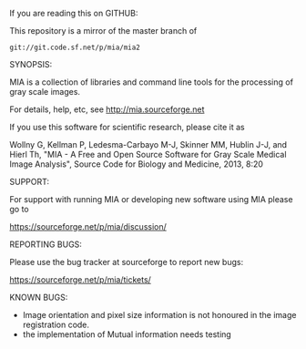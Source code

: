 If you are reading this on GITHUB:

This repository is a mirror of the master branch of

    git://git.code.sf.net/p/mia/mia2



SYNOPSIS: 

MIA is a collection of libraries and command line tools for the processing 
of gray scale images.

For details, help, etc, see http://mia.sourceforge.net

If you use this software for scientific research, please cite it as 

  Wollny G, Kellman P, Ledesma-Carbayo M-J, Skinner MM, Hublin J-J, and Hierl
  Th,   "MIA - A Free and Open Source Software for Gray Scale Medical 
  Image Analysis", Source Code for Biology and Medicine, 2013, 8:20


SUPPORT: 

For support with running MIA or developing new software using MIA please go to 

   https://sourceforge.net/p/mia/discussion/

REPORTING BUGS:
 
Please use the bug tracker at sourceforge to report new bugs: 

  https://sourceforge.net/p/mia/tickets/

KNOWN BUGS: 

* Image orientation and pixel size information is not honoured in the
  image registration code. 
* the implementation of Mutual information needs testing 


